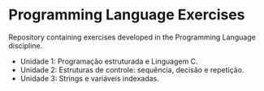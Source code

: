 # Programming Language Exercises
Repository containing exercises developed in the Programming Language discipline.

- Unidade 1: Programação estruturada e Linguagem C.
- Unidade 2: Estruturas de controle: sequência, decisão e repetição.
- Unidade 3: Strings e variáveis indexadas.
